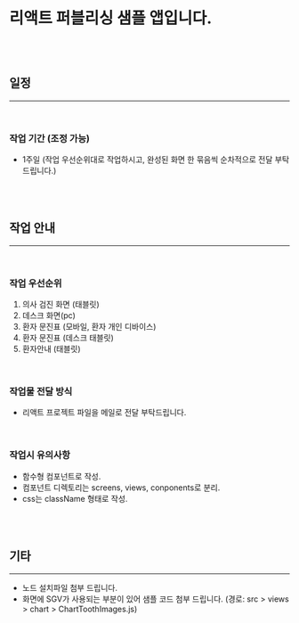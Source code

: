 # 리액트 퍼블리싱 샘플 앱입니다.
<br />
<br />

## 일정
---
<br />

### 작업 기간 (조정 가능)

- 1주일 (작업 우선순위대로 작업하시고, 완성된 화면 한 묶음씩 순차적으로 전달 부탁드립니다.)

<br />
<br />

## 작업 안내
---

<br />

### 작업 우선순위
1. 의사 검진 화면 (태블릿) 
2. 데스크 화면(pc)
3. 환자 문진표 (모바일, 환자 개인 디바이스)
4. 환자 문진표 (데스크 태블릿)
5. 환자안내 (태블릿)

<br />


### 작업물 전달 방식
- 리액트 프로젝트 파일을 메일로 전달 부탁드립니다.

<br />


### 작업시 유의사항
- 함수형 컴포넌트로 작성.
- 컴포넌트 디렉토리는 screens, views, conponents로 분리.
- css는 className 형태로 작성.


<br />
<br />



## 기타
---

- 노드 설치파일 첨부 드립니다.
- 화면에 SGV가 사용되는 부분이 있어 샘플 코드 첨부 드립니다. (경로: src > views > chart > ChartToothImages.js)